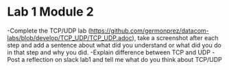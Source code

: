 # Lab 1 Module 2

-Complete the TCP/UDP lab (https://github.com/germonprez/datacom-labs/blob/develop/TCP_UDP/TCP_UDP.adoc), take a screenshot after each step and add a sentence about what did you understand or what did you do in that step and why you did.
-Explain difference between TCP and UDP
-Post a reflection on slack lab1 and tell me what do you think about TCP/UDP
